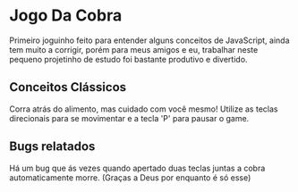 # Jogo Da Cobra

Primeiro joguinho feito para entender alguns conceitos de JavaScript, ainda tem muito a corrigir, porém para meus amigos e eu,
trabalhar neste pequeno projetinho de estudo foi bastante produtivo e divertido.

## Conceitos Clássicos

  Corra atrás do alimento, mas cuidado com você mesmo! Utilize as teclas direcionais para se movimentar e a tecla 'P' para pausar o game.
  
## Bugs relatados

  Há um bug que ás vezes quando apertado duas teclas juntas a cobra automaticamente morre. (Graças a Deus por enquanto é só esse)
